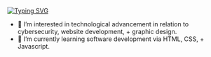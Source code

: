 [![Typing SVG](https://readme-typing-svg.demolab.com?font=Fira+Code&pause=1000&color=4E2C1E&random=false&width=435&lines=Hi%2C+I'm+Amya+%3C3)](https://git.io/typing-svg)
- 👀 I’m interested in technological advancement in relation to cybersecurity, website development, + graphic design.
- 🌱 I’m currently learning software development via HTML, CSS, + Javascript.

<!---
aamoore11/aamoore11 is a ✨ special ✨ repository because its `README.md` (this file) appears on your GitHub profile.
You can click the Preview link to take a look at your changes.
--->
